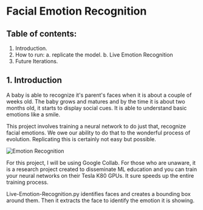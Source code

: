 # Facial Emotion Recognition

## Table of contents:
1. Introduction.
2. How to run:
   a. replicate the model.
   b. Live Emotion Recognition
3. Future Iterations.

## 1. Introduction
A baby is able to recognize it's parent's faces when it is about a couple of weeks old. The baby grows and matures and by the time it is about two months old, it starts to display social cues. It is able to understand basic emotions like a smile.

This project involves training a neural network to do just that, recognize facial emotions. We owe our ability to do that to the wonderful process of evolution. Replicating this is certainly not easy but possible.

![Emotion Recognition](https://cdn-images-1.medium.com/max/750/1*rSOC2rIKZ3NSkE3j1MetdQ.png)

For this project, I will be using Google Collab. For those who are unaware, it is a research project created to disseminate ML education and you can train your neural networks on their Tesla K80 GPUs. It sure speeds up the entire training process.

Live-Emotion-Recognition.py identifies faces and creates a bounding box around them. Then it extracts the face to identify the emotion it is showing.
